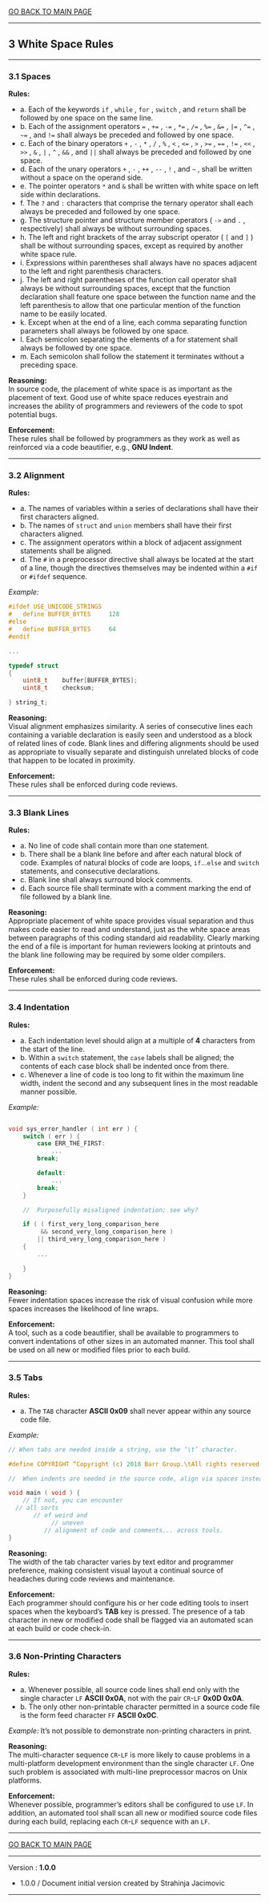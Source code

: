 [GO BACK TO MAIN PAGE](../README.md)

---
## 3 White Space Rules

---
### 3.1 Spaces

**Rules:**
- a. Each of the keywords ```if``` , ```while``` , ```for``` , ```switch``` , and ```return``` shall be followed by one space on the same line.
- b. Each of the assignment operators ```=``` , ```+=``` , ```-=``` , ```*=``` , ```/=``` , ```%=``` , ```&=``` , ```|=``` , ```^=``` , ```~=``` , and ```!=``` shall always be preceded and followed by one space.
- c. Each of the binary operators ```+``` , ```-``` , ```*``` , ```/``` , ```%``` , ```<``` , ```<=``` , ```>``` , ```>=``` , ```==``` , ```!=``` , ```<<``` , ```>>``` , ```&``` , ```|``` , ```^``` , ```&&``` , and ```||``` shall always be preceded and followed by one space.
- d. Each of the unary operators ```+``` , ```-``` , ```++``` , ```--``` , ```!``` , and ```~``` , shall be written without a space on the operand side.
- e. The pointer operators ```*``` and ```&``` shall be written with white space on left side within declarations.
- f. The ```?``` and ```:``` characters that comprise the ternary operator shall each always be preceded and followed by one space.
- g. The structure pointer and structure member operators ( ```->``` and ```.``` , respectively) shall always be without surrounding spaces.
- h. The left and right brackets of the array subscript operator ( ```[``` and ```]``` ) shall be without surrounding spaces, except as required by another white space rule.
- i. Expressions within parentheses shall always have no spaces adjacent to the left and right parenthesis characters.
- j. The left and right parentheses of the function call operator shall always be without surrounding spaces, except that the function declaration shall feature one space between the function name and the left parenthesis to allow that one particular mention of the function name to be easily located.
- k. Except when at the end of a line, each comma separating function parameters shall always be followed by one space.
- l. Each semicolon separating the elements of a for statement shall always be followed by one space.
- m. Each semicolon shall follow the statement it terminates without a preceding space.

**Reasoning:**<br /> In source code, the placement of white space is as important as the placement of text. Good use of white space reduces eyestrain and increases the ability of programmers and reviewers of the code to spot potential bugs.

**Enforcement:**<br /> These rules shall be followed by programmers as they work as well as reinforced via a code beautifier, e.g., **GNU Indent**.

---
### 3.2 Alignment

**Rules:**
- a. The names of variables within a series of declarations shall have their first characters aligned.
- b. The names of ```struct``` and ```union``` members shall have their first characters aligned.
- c. The assignment operators within a block of adjacent assignment statements shall be aligned.
- d. The ```#``` in a preprocessor directive shall always be located at the start of a line, though the directives themselves may be indented within a ```#if``` or ```#ifdef``` sequence.

*Example:*

```.c
#ifdef USE_UNICODE_STRINGS
#   define BUFFER_BYTES     128
#else
#   define BUFFER_BYTES     64
#endif

...

typedef struct
{
    uint8_t    buffer[BUFFER_BYTES];
    uint8_t    checksum;

} string_t;
```

**Reasoning:**<br /> Visual alignment emphasizes similarity. A series of consecutive lines each containing a variable declaration is easily seen and understood as a block of related lines of code. Blank lines and differing alignments should be used as appropriate to visually separate and distinguish unrelated blocks of code that happen to be located in proximity.

**Enforcement:**<br /> These rules shall be enforced during code reviews.

---
### 3.3 Blank Lines

**Rules:**
- a. No line of code shall contain more than one statement.
- b. There shall be a blank line before and after each natural block of code. Examples of natural blocks of code are loops, ```if```...```else``` and ```switch``` statements, and consecutive declarations.
- c. Blank line shall always surround block comments.
- d. Each source file shall terminate with a comment marking the end of file followed by a blank line.

**Reasoning:**<br /> Appropriate placement of white space provides visual separation and thus makes code easier to read and understand, just as the white space areas between paragraphs of this coding standard aid readability. Clearly marking the end of a file is important for human reviewers looking at printouts and the blank line following may be required by some older compilers.

**Enforcement:**<br /> These rules shall be enforced during code reviews.

---
### 3.4 Indentation

**Rules:**
- a. Each indentation level should align at a multiple of **4** characters from the start of the line.
- b. Within a ```switch``` statement, the ```case``` labels shall be aligned; the contents of each case block shall be indented once from there.
- c. Whenever a line of code is too long to fit within the maximum line width, indent the second and any subsequent lines in the most readable manner possible.

*Example:*

```.c

void sys_error_handler ( int err ) {
    switch ( err ) {
        case ERR_THE_FIRST:
            ...
        break;

        default:
            ...
        break;
    }

    //  Purposefully misaligned indentation; see why?

    if ( ( first_very_long_comparison_here
         && second_very_long_comparison_here )
        || third_very_long_comparison_here )
    {
        ...

    }
}
```

**Reasoning:**<br /> Fewer indentation spaces increase the risk of visual confusion while more spaces increases the likelihood of line wraps.

**Enforcement:**<br /> A tool, such as a code beautifier, shall be available to programmers to convert indentations of other sizes in an automated manner. This tool shall be used on all new or modified files prior to each build.

---
### 3.5 Tabs

**Rules:**
- a. The ```TAB``` character **ASCII 0x09** shall never appear within any source code file.

*Example:*

```.c
// When tabs are needed inside a string, use the ‘\t’ character.

#define COPYRIGHT “Copyright (c) 2018 Barr Group.\tAll rights reserved.”

//  When indents are needed in the source code, align via spaces instead.

void main ( void ) {
    // If not, you can encounter
  // all sorts
       // of weird and
            // uneven
          // alignment of code and comments... across tools.
}
```

**Reasoning:**<br /> The width of the tab character varies by text editor and programmer preference, making consistent visual layout a continual source of headaches during code reviews and maintenance.

**Enforcement:**<br /> Each programmer should configure his or her code editing tools to insert spaces when the keyboard’s **TAB** key is pressed. The presence of a tab character in new or modified code shall be flagged via an automated scan at each build or code check-in.

---
### 3.6 Non-Printing Characters

**Rules:**
- a. Whenever possible, all source code lines shall end only with the single character ```LF``` **ASCII 0x0A**, not with the pair ```CR```-```LF``` **0x0D 0x0A**.
- b. The only other non-printable character permitted in a source code file is the form feed character ```FF``` **ASCII 0x0C**.

*Example:* It’s not possible to demonstrate non-printing characters in print.

**Reasoning:**<br /> The multi-character sequence ```CR```-```LF``` is more likely to cause problems in a multi-platform development environment than the single character ```LF```. One such problem is associated with multi-line preprocessor macros on Unix platforms.

**Enforcement:**<br /> Whenever possible, programmer’s editors shall be configured to use ```LF```. In addition, an automated tool shall scan all new or modified source code files during each build, replacing each ```CR```-```LF``` sequence with an ```LF```.

---

[GO BACK TO MAIN PAGE](../README.md)

---

Version : **1.0.0**

- 1.0.0 / Document initial version created by Strahinja Jacimovic

---
